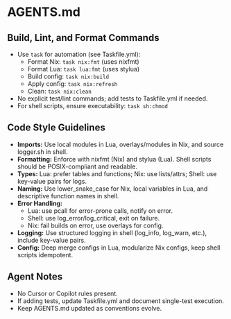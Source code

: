 # AGENTS.md

## Build, Lint, and Format Commands
- Use `task` for automation (see Taskfile.yml):
  - Format Nix: `task nix:fmt` (uses nixfmt)
  - Format Lua: `task lua:fmt` (uses stylua)
  - Build config: `task nix:build`
  - Apply config: `task nix:refresh`
  - Clean: `task nix:clean`
- No explicit test/lint commands; add tests to Taskfile.yml if needed.
- For shell scripts, ensure executability: `task sh:chmod`

## Code Style Guidelines
- **Imports:** Use local modules in Lua, overlays/modules in Nix, and source logger.sh in shell.
- **Formatting:** Enforce with nixfmt (Nix) and stylua (Lua). Shell scripts should be POSIX-compliant and readable.
- **Types:** Lua: prefer tables and functions; Nix: use lists/attrs; Shell: use key-value pairs for logs.
- **Naming:** Use lower_snake_case for Nix, local variables in Lua, and descriptive function names in shell.
- **Error Handling:**
  - Lua: use pcall for error-prone calls, notify on error.
  - Shell: use log_error/log_critical, exit on failure.
  - Nix: fail builds on error, use overlays for config.
- **Logging:** Use structured logging in shell (log_info, log_warn, etc.), include key-value pairs.
- **Config:** Deep merge configs in Lua, modularize Nix configs, keep shell scripts idempotent.

## Agent Notes
- No Cursor or Copilot rules present.
- If adding tests, update Taskfile.yml and document single-test execution.
- Keep AGENTS.md updated as conventions evolve.
